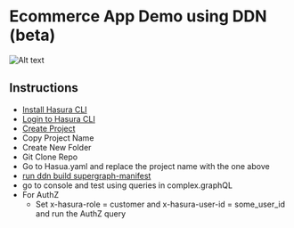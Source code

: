 # Ecommerce App Demo using DDN (beta)

![Alt text](https://github.com/hasura/ddn_beta_ecommerce/blob/main/ecommappschema.png)

## Instructions

- [Install Hasura CLI](https://hasura.io/docs/3.0/cli/installation)
- [Login to Hasura CLI](https://hasura.io/docs/3.0/cli/commands/login)
- [Create Project](https://hasura.io/docs/3.0/cli/commands/create-project)
- Copy Project Name
- Create New Folder
- Git Clone Repo
- Go to Hasua.yaml and replace the project name with the one above
- [run ddn build supergraph-manifest](https://hasura.io/docs/3.0/cli/commands/build-supergraph-manifest)
- go to console and test using queries in complex.graphQL
- For AuthZ
  - Set x-hasura-role = customer and x-hasura-user-id = some_user_id and run the AuthZ query
